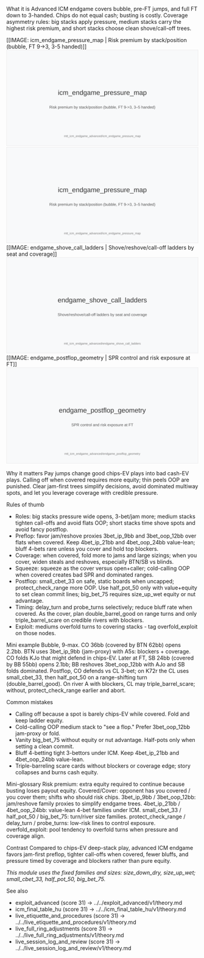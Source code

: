 What it is
Advanced ICM endgame covers bubble, pre-FT jumps, and full FT down to 3-handed. Chips do not equal cash; busting is costly. Coverage asymmetry rules: big stacks apply pressure, medium stacks carry the highest risk premium, and short stacks choose clean shove/call-off trees.

[[IMAGE: icm_endgame_pressure_map | Risk premium by stack/position (bubble, FT 9->3, 3-5 handed)]]
![Risk premium by stack/position (bubble, FT 9->3, 3-5 handed)](images/icm_endgame_pressure_map.svg)
![Risk premium by stack/position (bubble, FT 9->3, 3-5 handed)](images/icm_endgame_pressure_map.svg)
[[IMAGE: endgame_shove_call_ladders | Shove/reshove/call-off ladders by seat and coverage]]
![Shove/reshove/call-off ladders by seat and coverage](images/endgame_shove_call_ladders.svg)
[[IMAGE: endgame_postflop_geometry | SPR control and risk exposure at FT]]
![SPR control and risk exposure at FT](images/endgame_postflop_geometry.svg)

Why it matters
Pay jumps change good chips-EV plays into bad cash-EV plays. Calling off when covered requires more equity; thin peels OOP are punished. Clear jam-first trees simplify decisions, avoid dominated multiway spots, and let you leverage coverage with credible pressure.

Rules of thumb
- Roles: big stacks pressure wide opens, 3-bet/jam more; medium stacks tighten call-offs and avoid flats OOP; short stacks time shove spots and avoid fancy postflop.
- Preflop: favor jam/reshove proxies 3bet_ip_9bb and 3bet_oop_12bb over flats when covered. Keep 4bet_ip_21bb and 4bet_oop_24bb value-lean; bluff 4-bets rare unless you cover and hold top blockers.
- Coverage: when covered, fold more to jams and large sizings; when you cover, widen steals and reshoves, especially BTN/SB vs blinds.
- Squeeze: squeeze as the cover versus open+caller; cold-calling OOP when covered creates bad SPR and dominated ranges.
- Postflop: small_cbet_33 on safe, static boards when uncapped; protect_check_range more OOP. Use half_pot_50 only with value+equity to set clean commit lines; big_bet_75 requires size_up_wet equity or nut advantage.
- Timing: delay_turn and probe_turns selectively; reduce bluff rate when covered. As the cover, plan double_barrel_good on range turns and only triple_barrel_scare on credible rivers with blockers.
- Exploit: mediums overfold turns to covering stacks - tag overfold_exploit on those nodes.

Mini example
Bubble, 9-max. CO 36bb (covered by BTN 62bb) opens 2.2bb. BTN uses 3bet_ip_9bb (jam-proxy) with A5s: blockers + coverage. CO folds KJo that might defend in chips-EV. Later at FT, SB 24bb (covered by BB 55bb) opens 2.1bb; BB reshoves 3bet_oop_12bb with AJo and SB folds dominated. Postflop, CO defends vs CL 3-bet; on K72r the CL uses small_cbet_33, then half_pot_50 on a range-shifting turn (double_barrel_good). On river A with blockers, CL may triple_barrel_scare; without, protect_check_range earlier and abort.

Common mistakes
- Calling off because a spot is barely chips-EV while covered. Fold and keep ladder equity.
- Cold-calling OOP medium stack to "see a flop." Prefer 3bet_oop_12bb jam-proxy or fold.
- Vanity big_bet_75 without equity or nut advantage. Half-pots only when setting a clean commit.
- Bluff 4-betting tight 3-bettors under ICM. Keep 4bet_ip_21bb and 4bet_oop_24bb value-lean.
- Triple-barreling scare cards without blockers or coverage edge; story collapses and burns cash equity.

Mini-glossary
Risk premium: extra equity required to continue because busting loses payout equity.
Covered/Cover: opponent has you covered / you cover them; shifts who should risk chips.
3bet_ip_9bb / 3bet_oop_12bb: jam/reshove family proxies to simplify endgame trees.
4bet_ip_21bb / 4bet_oop_24bb: value-lean 4-bet families under ICM.
small_cbet_33 / half_pot_50 / big_bet_75: turn/river size families.
protect_check_range / delay_turn / probe_turns: low-risk lines to control exposure.
overfold_exploit: pool tendency to overfold turns when pressure and coverage align.

Contrast
Compared to chips-EV deep-stack play, advanced ICM endgame favors jam-first preflop, tighter call-offs when covered, fewer bluffs, and pressure timed by coverage and blockers rather than pure equity.

_This module uses the fixed families and sizes: size_down_dry, size_up_wet; small_cbet_33, half_pot_50, big_bet_75._

See also
- exploit_advanced (score 31) → ../../exploit_advanced/v1/theory.md
- icm_final_table_hu (score 31) → ../../icm_final_table_hu/v1/theory.md
- live_etiquette_and_procedures (score 31) → ../../live_etiquette_and_procedures/v1/theory.md
- live_full_ring_adjustments (score 31) → ../../live_full_ring_adjustments/v1/theory.md
- live_session_log_and_review (score 31) → ../../live_session_log_and_review/v1/theory.md